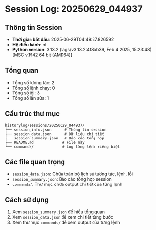# Session Log: 20250629_044937

## Thông tin Session
- **Thời gian bắt đầu**: 2025-06-29T04:49:37.826592
- **Hệ điều hành**: nt
- **Python version**: 3.13.2 (tags/v3.13.2:4f8bb39, Feb  4 2025, 15:23:48) [MSC v.1942 64 bit (AMD64)]

## Tổng quan
- Tổng số tương tác: 2
- Tổng số lệnh chạy: 0
- Tổng số lỗi: 3
- Tổng số lần sửa: 1

## Cấu trúc thư mục
```
historylog/sessions/20250629_044937/
├── session_info.json      # Thông tin session
├── session_data.json      # Dữ liệu chi tiết
├── session_summary.json   # Báo cáo tổng hợp
├── README.md             # File này
└── commands/             # Log từng lệnh riêng biệt
```

## Các file quan trọng
- `session_data.json`: Chứa toàn bộ lịch sử tương tác, lệnh, lỗi
- `session_summary.json`: Báo cáo tổng hợp session
- `commands/`: Thư mục chứa output chi tiết của từng lệnh

## Cách sử dụng
1. Xem `session_summary.json` để hiểu tổng quan
2. Xem `session_data.json` để xem chi tiết từng bước
3. Xem thư mục `commands/` để xem output của từng lệnh
